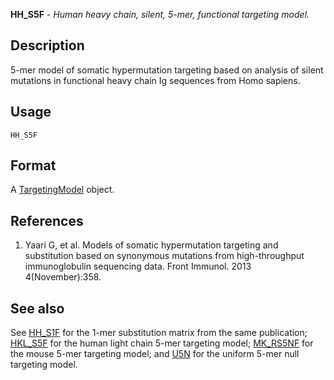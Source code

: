 **HH_S5F** - *Human heavy chain, silent, 5-mer, functional targeting model.*

Description
--------------------

5-mer model of somatic hypermutation targeting based on analysis of silent mutations
in functional heavy chain Ig sequences from Homo sapiens.


Usage
--------------------
```
HH_S5F
```




Format
-------------------
A [TargetingModel](TargetingModel-class.md) object.

References
-------------------


1. Yaari G, et al. Models of somatic hypermutation targeting and substitution based 
on synonymous mutations from high-throughput immunoglobulin sequencing data. 
Front Immunol. 2013 4(November):358.
 




See also
-------------------

See [HH_S1F](HH_S1F.md) for the 1-mer substitution matrix from the same 
publication; [HKL_S5F](HKL_S5F.md) for the human light chain 5-mer targeting model; 
[MK_RS5NF](MK_RS5NF.md) for the mouse 5-mer targeting model; and [U5N](U5N.md) for the 
uniform 5-mer null targeting model.






